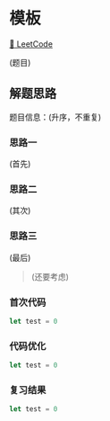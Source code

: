 # 模板

[🔗 LeetCode](http://)

(题目)

## 解题思路

题目信息：(升序，不重复)

### 思路一

(首先)

### 思路二

(其次)

### 思路三

(最后)

> (还要考虑)

### 首次代码

```ts
let test = 0
```

### 代码优化

```ts
let test = 0
```

### 复习结果

```ts
let test = 0
```
